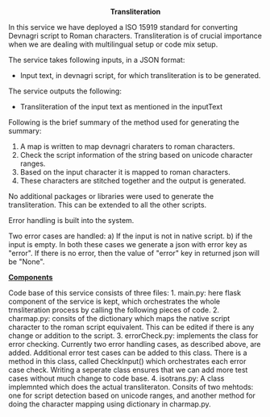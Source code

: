 <p align="center">
  <b>Transliteration</b><br>
</p>

In this service we have deployed a ISO 15919 standard for converting Devnagri script to Roman characters. Transliteration is of crucial importance when we are dealing with multilingual setup or code mix setup. 

The service takes following inputs, in a JSON format:
- Input text, in devnagri script, for which transliteration is to be generated.

The service outputs the following:
- Transliteration of the input text as mentioned in the inputText

Following is the brief summary of the method used for generating the summary:

1. A map is written to map devnagri charaters to roman characters.
2. Check the script information of the string based on unicode character ranges.
3. Based on the input character it is mapped to roman characters. 
4. These characters are stitched together and the output is generated. 

No additional packages or libraries were used to generate the transliteration. This can be extended to all the other scripts. 

Error handling is built into the system. 

Two error cases are handled:
a) If the input is not in native script. 
b) if the input is empty. 
In both these cases we generate a json with error key as "error". If there is no error, then the value of "error" key in returned json will be "None".

<p><b><u>Components</u></b><br></p>
Code base of this service consists of three files:
1. main.py: here flask component of the service is kept, which orchestrates the whole trnsliteration process by calling the following pieces of code. 
2. charmap.py: consits of the dictionary which maps the native script character to the roman script equivalent. This can be edited if there is any change or addition to the script. 
3. errorCheck.py: implements the class for error checking. Currently two error handling cases, as described above, are added. Additional error test cases can be added to this class. There is a method in this class, called CheckInput() which orchestrates each error case check. Writing a seperate class ensures that we can add more test cases without much change to code base. 
4. isotrans.py: A class implemnted which does the actual transliteraton. Consits of two mehtods: one for script detection based on unicode ranges, and another method for doing the character mapping using dictionary in charmap.py.
